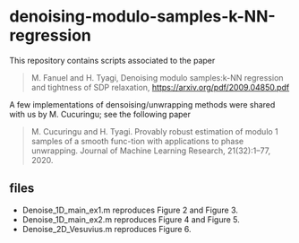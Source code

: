 # denoising-modulo-samples-k-NN-regression

This repository contains scripts associated to the paper 
>M. Fanuel and H. Tyagi, Denoising modulo samples:k-NN regression and tightness of SDP relaxation, 
https://arxiv.org/pdf/2009.04850.pdf

A few implementations of densoising/unwrapping methods were shared with us by M. Cucuringu; see the following paper
>M. Cucuringu and H. Tyagi. Provably robust estimation of modulo 1 samples of a smooth func-tion with applications to phase unwrapping. Journal of Machine Learning Research, 21(32):1–77, 2020.

## files

- Denoise_1D_main_ex1.m reproduces Figure 2 and Figure 3.
- Denoise_1D_main_ex2.m reproduces Figure 4 and Figure 5.
- Denoise_2D_Vesuvius.m reproduces Figure 6.

